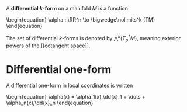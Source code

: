 A **differential $k$-form** on a manifold $M$ is a function

\begin{equation}
\alpha : \RR^n \to \bigwedge\nolimits^k (TM)
\end{equation}



The set of differential $k$-forms is denoted by $\bigwedge^k (T_p^* M)$, meaning exterior powers of the [[cotangent space]].

# Differential one-form

A differential one-form in local coordinates is written

\begin{equation}
\alpha(x) = \alpha_1(x)\,\dd{x}_1 + \dots + \alpha_n(x)\,\dd{x}_n
\end{equation}